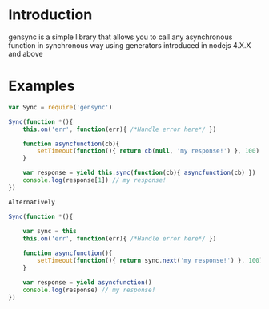 # Introduction
gensync is a simple library that allows you to call any asynchronous function in synchronous way using generators introduced in nodejs 4.X.X and above

# Examples
```javascript
var Sync = require('gensync')

Sync(function *(){
	this.on('err', function(err){ /*Handle error here*/ }) 

	function asyncfunction(cb){
		setTimeout(function(){ return cb(null, 'my response!') }, 100)
	}

	var response = yield this.sync(function(cb){ asyncfunction(cb) })
	console.log(response[1]) // my response!
})

Alternatively 

Sync(function *(){
	
	var sync = this
	this.on('err', function(err){ /*Handle error here*/ }) 

	function asyncfunction(){
		setTimeout(function(){ return sync.next('my response!') }, 100)
	}

	var response = yield asyncfunction()
	console.log(response) // my response!
})
```